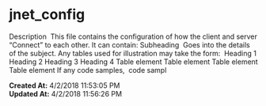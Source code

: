# jnet_config

Description  This file contains the configuration of how the client and server “Connect” to each other. It can contain: Subheading  Goes into the details of the subject. Any tables used for illustration may take the form:  Heading 1 Heading 2 Heading 3 Heading 4 Table element Table element Table element Table element If any code samples,  code sampl  

**Created At:** 4/2/2018 11:53:05 PM  
**Updated At:** 4/2/2018 11:56:26 PM  

